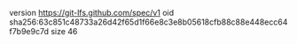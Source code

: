 version https://git-lfs.github.com/spec/v1
oid sha256:63c851c48733a26d42f65d1f66e8c3e8b05618cfb88c88e448ecc64f7b9e9c7d
size 46
